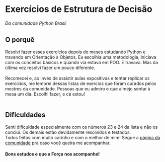 <h1>Exercícios de Estrutura de Decisão</h1>
  <h6>Da comunidade Python Brasil</h6>
  <h2>O porquê</h2>
    <p>
      Resolvi fazer esses exercícios depois de meses estudando Python e travando em Orientação à Objetos. Eu escolhia uma metodologia, iniciava com os 
      conceitos básicos e quando via estava em POO. E travava. Mas da última vez resolvi fazer um pouco diferente. <br><br>
      Recomecei e, ao invés de assistir aulas expositivas e tentar replicar os exercícios, me lembrei dessas listas de exercios que foram curados pelos<br>
      mestres da comunidade. Pessoas que eu admiro e que almejo sentar à mesa um dia. Escolhi fazer, e cá estou!<br><br>
    </p>
  <h2>Dificuldades</h2>
    <p>
      Senti dificuldade especialmente com os números 23 e 24 da lista e não os concluí. Os demais estão devidamente resolvidos e testados.<br>
      Todos feitos com muito carinho e com o melhor de mim! Segue a <a href="https://wiki.python.org.br/EstruturaDeDecisao">página da comunidade</a> 
      pra caso você queira me acompanhar.<br>
    </p>
    <h4>Bons estudos e que a Força nos acompanhe!</h4>
